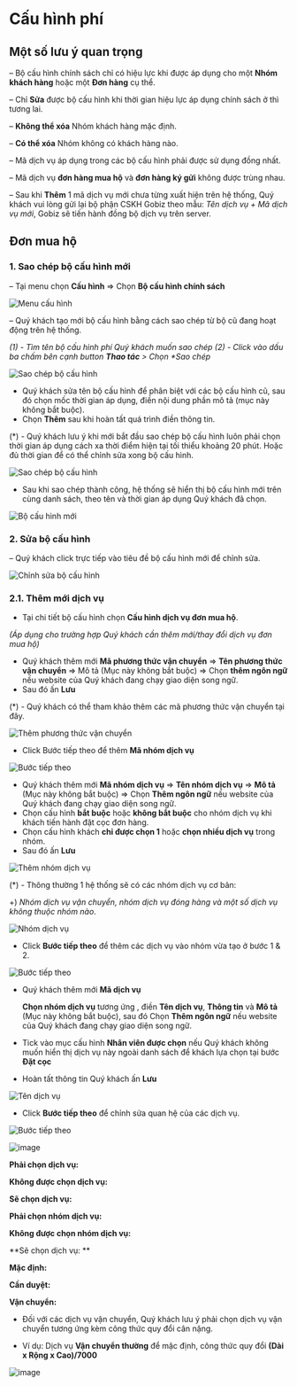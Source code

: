 # Cấu hình phí

## Một số lưu ý quan trọng

– Bộ cấu hình chính sách chỉ có hiệu lực khi được áp dụng cho một **Nhóm khách hàng** hoặc một **Đơn hàng** cụ thể.

– Chỉ **Sửa** được bộ cấu hình khi thời gian hiệu lực áp dụng chính sách ở thì tương lai.

– **Không thể xóa** Nhóm khách hàng mặc định.

– **Có thể xóa** Nhóm không có khách hàng nào.

– Mã dịch vụ áp dụng trong các bộ cấu hình phải được sử dụng đồng nhất.

– Mã dịch vụ **đơn hàng mua hộ** và **đơn hàng ký gửi** không được trùng nhau.

– Sau khi **Thêm** 1 mã dịch vụ mới chưa từng xuất hiện trên hệ thống, Quý khách vui lòng gửi lại bộ phận CSKH Gobiz theo mẫu: _Tên dịch vụ + Mã dịch vụ mới_, Gobiz sẽ tiến hành đồng bộ dịch vụ trên server.

## Đơn mua hộ

### 1. Sao chép bộ cấu hình mới

– Tại menu chọn **Cấu hình** => Chọn **Bộ cấu hình chính sách**

![Menu cấu hình](https://user-images.githubusercontent.com/73226975/133953967-50499e47-5ffe-4a1c-b87e-2fc1f1ffb35e.png)

– Quý khách tạo mới bộ cấu hình bằng cách sao chép từ bộ cũ đang hoạt động trên hệ thống.

_(1) - Tìm tên bộ cấu hình phí Quý khách muốn sao chép_ _(2) - Click vào dấu ba chấm bên cạnh button **Thao tác** > Chọn \*Sao chép_

![Sao chép bộ cấu hình](https://user-images.githubusercontent.com/73226975/133954217-d4480199-e71b-473d-a7dd-d1da925955bd.png)

* Quý khách sửa tên bộ cấu hình để phân biệt với các bộ cấu hình cũ, sau đó chọn mốc thời gian áp dụng, điền nội dung phần mô tả (mục này không bắt buộc). 
* Chọn **Thêm** sau khi hoàn tất quá trình điền thông tin.

(\*) - Quý khách lưu ý khi mới bắt đầu sao chép bộ cấu hình luôn phải chọn thời gian áp dụng cách xa thời điểm hiện tại tối thiểu khoảng 20 phút. Hoặc đủ thời gian để có thể chỉnh sửa xong bộ cấu hình.

![Sao chép bộ cấu hình](https://user-images.githubusercontent.com/73226975/133955691-091f1173-ad8b-4b3e-a4e2-6bb879512034.png)

* Sau khi sao chép thành công, hệ thống sẽ hiển thị bộ cấu hình mới trên cùng danh sách, theo tên và thời gian áp dụng Quý khách đã chọn.

![Bộ cấu hình mới](https://user-images.githubusercontent.com/73226975/133956428-4b29298e-0c0b-463d-9f5d-3876fe2f750d.png)

### 2. Sửa bộ cấu hình

– Quý khách click trực tiếp vào tiêu đề bộ cấu hình mới để chỉnh sửa.

![Chỉnh sửa bộ cấu hình](https://user-images.githubusercontent.com/73226975/133957097-c18647dc-7499-4c57-bc99-c938611d025e.png)

### 2.1. Thêm mới dịch vụ

* Tại chi tiết bộ cấu hình chọn **Cấu hình dịch vụ đơn mua hộ**.

_(Áp dụng cho trường hợp Quý khách cần thêm mới/thay đổi dịch vụ đơn mua hộ)_

* Quý khách thêm mới **Mã phương thức vận chuyển** => **Tên phương thức vận chuyển** => Mô tả (Mục này không bắt buộc) => Chọn **thêm ngôn ngữ** nếu website của Quý khách đang chạy giao diện song ngữ.
* Sau đó ấn **Lưu**

(\*) - Quý khách có thể tham khảo thêm các mã phương thức vận chuyển tại đây.

![Thêm phương thức vận chuyển](https://user-images.githubusercontent.com/73226975/133957499-a3de7321-da16-422a-8b67-e959a23d876c.png)

* Click Bước tiếp theo để thêm **Mã nhóm dịch vụ**

![Bước tiếp theo](https://user-images.githubusercontent.com/73226975/133957674-7b43e103-4a20-4d18-bc17-02134e30073c.png)

* Quý khách thêm mới **Mã nhóm dịch vụ** => **Tên nhóm dịch vụ** => **Mô tả** (Mục này không bắt buộc) => Chọn **Thêm ngôn ngữ** nếu website của Quý khách đang chạy giao diện song ngữ.
* Chọn cấu hình **bắt buộc** hoặc **không bắt buộc** cho nhóm dịch vụ khi khách tiến hành đặt cọc đơn hàng.
* Chọn cấu hình khách **chỉ được chọn 1** hoặc **chọn nhiều dịch vụ** trong nhóm.
* Sau đó ấn **Lưu**

![Thêm nhóm dịch vụ](https://user-images.githubusercontent.com/73226975/133957762-d5a58af4-eee8-4095-a60c-e079ee45a4a1.png)

(\*) - Thông thường 1 hệ thống sẽ có các nhóm dịch vụ cơ bản:

\+) _Nhóm dịch vụ vận chuyển, nhóm dịch vụ đóng hàng và một số dịch vụ không thuộc nhóm nào_.

![Nhóm dịch vụ](https://user-images.githubusercontent.com/73226975/133957888-bb07c5ae-ca2a-4438-bd0d-e63bb2d42cf6.png)

* Click **Bước tiếp theo** để thêm các dịch vụ vào nhóm vừa tạo ở bước 1 & 2.

![Bước tiếp theo](https://user-images.githubusercontent.com/73226975/133958704-d2da2e43-efde-423b-abfa-4caffdb4b9e5.png)

*   Quý khách thêm mới **Mã dịch vụ** 

    **Chọn nhóm dịch vụ** tương ứng , điền **Tên dịch vụ**,  **Thông tin** và **Mô tả** (Mục này không bắt buộc), sau đó Chọn **Thêm ngôn ngữ** nếu website của Quý khách đang chạy giao diện song ngữ.
* Tick vào mục cấu hình **Nhân viên được chọn** nếu Quý khách không muốn hiển thị dịch vụ này ngoài danh sách để khách lựa chọn tại bước **Đặt cọc**
* Hoàn tất thông tin Quý khách ấn **Lưu**

![Tên dịch vụ](https://user-images.githubusercontent.com/73226975/134134287-4c8a117c-6506-4753-b6f9-f096b4c29235.png)

* Click **Bước tiếp theo** để chỉnh sửa quan hệ của các dịch vụ.

![Bước tiếp theo](https://user-images.githubusercontent.com/73226975/134137710-052ada47-131c-4240-bd60-0b36e51999b6.png)

![image](https://user-images.githubusercontent.com/73226975/134200087-96986cb4-df22-4aaf-a04a-4a557bb6a6df.png)

**Phải chọn dịch vụ:**

**Không được chọn dịch vụ:**

**Sẽ chọn dịch vụ:**

**Phải chọn nhóm dịch vụ:**

**Không được chọn nhóm dịch vụ:**

**Sẽ chọn dịch vụ: **

**Mặc định:**

**Cần duyệt:**

**Vận chuyển:**

- Đối với các dịch vụ vận chuyển, Quý khách lưu ý phải chọn dịch vụ vận chuyển tương ứng kèm công thức quy đổi cân nặng.

- Ví dụ: Dịch vụ **Vận chuyển thường** để mặc định, công thức quy đổi **(Dài x Rộng x Cao)/7000**

![image](https://user-images.githubusercontent.com/73226975/139187332-258f294d-c9af-4fdb-baef-05c5ee5841ff.png)




